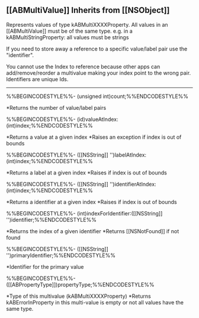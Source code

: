 

[[ABMultiValue]] Inherits from [[NSObject]]
----

Represents values of type kABMultiXXXXProperty. All values in an [[ABMultiValue]] must be of the same type.  e.g. in a kABMultiStringProperty: all values must be strings

If you need to store away a reference to a specific value/label pair use the "identifier".

You cannot use the Index to reference because other apps can add/remove/reorder a multivalue making your index point to the wrong pair. Identifiers are unique Ids.


----

%%BEGINCODESTYLE%%- (unsigned int)count;%%ENDCODESTYLE%%

 *Returns the number of value/label pairs

    
%%BEGINCODESTYLE%%- (id)valueAtIndex:(int)index;%%ENDCODESTYLE%%

 *Returns a value at a given index
 *Raises an exception if index is out of bounds


%%BEGINCODESTYLE%%- ([[NSString]] '')labelAtIndex:(int)index;%%ENDCODESTYLE%%

 *Returns a label at a given index
 *Raises if index is out of bounds

    
%%BEGINCODESTYLE%%- ([[NSString]] '')identifierAtIndex:(int)index;%%ENDCODESTYLE%%

 *Returns a identifier at a given index
 *Raises if index is out of bounds

    
%%BEGINCODESTYLE%%- (int)indexForIdentifier:([[NSString]] '')identifier;%%ENDCODESTYLE%%

 *Returns the index of a given identifier
 *Returns [[NSNotFound]] if not found

    
 
%%BEGINCODESTYLE%%- ([[NSString]] '')primaryIdentifier;%%ENDCODESTYLE%%

 *Identifier for the primary value

    

%%BEGINCODESTYLE%%- ([[ABPropertyType]])propertyType;%%ENDCODESTYLE%%

 *Type of this multivalue (kABMultiXXXXProperty)
 *Returns kABErrorInProperty in this multi-value is empty or not all values have the same type.